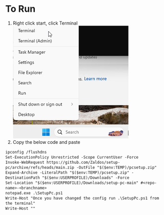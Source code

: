 # To Run

1. Right click start, click Terminal
![alt text](image.png)
2. Copy the below code and paste

```pwsh
ipconfig /flushdns
Set-ExecutionPolicy Unrestricted -Scope CurrentUser -Force
Invoke-WebRequest https://github.com/Zaldos/setup-pc/archive/refs/heads/main.zip -OutFile "$($env:TEMP)/pcsetup.zip"
Expand-Archive -LiteralPath "$($env:TEMP)/pcsetup.zip" -DestinationPath "$($env:USERPROFILE)/Downloads" -Force
Set-Location "$($env:USERPROFILE)/Downloads/setup-pc-main" #<repo-name>-<branchname>
notepad.exe .\SetupPc.ps1
Write-Host "Once you have changed the config run .\SetupPc.ps1 from the terminal"
Write-Host ""
```